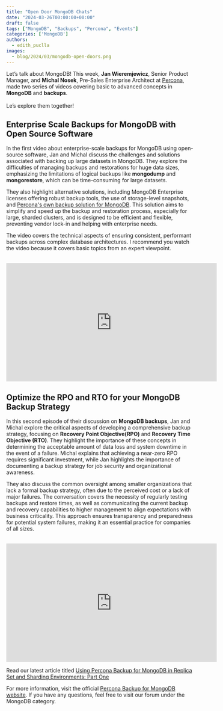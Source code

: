```yaml
---
title: "Open Door MongoDB Chats"
date: "2024-03-26T00:00:00+00:00"
draft: false
tags: ["MongoDB", "Backups", "Percona", "Events"]
categories: ['MongoDB']
authors:
  - edith_puclla
images:
  - blog/2024/03/mongodb-open-doors.png
---
```


Let’s talk about MongoDB!
This week, **Jan Wieremjewicz**, Senior Product Manager, and **Michal Nosek**, Pre-Sales Enterprise Architect at [Percona](https://www.percona.com/), made two series of videos covering basic to advanced concepts in **MongoDB** and **backups**.
<br />
<br />
Le’s explore them together!

## Enterprise Scale Backups for MongoDB with Open Source Software

In the first video about enterprise-scale backups for MongoDB using open-source software, Jan and Michal discuss the challenges and solutions associated with backing up large datasets in MongoDB. They explore the difficulties of managing backups and restorations for huge data sizes, emphasizing the limitations of logical backups like **mongodump** and **mongorestore**, which can be time-consuming for large datasets.

They also highlight alternative solutions, including MongoDB Enterprise licenses offering robust backup tools, the use of storage-level snapshots, and [Percona's own backup solution for MongoDB](https://docs.percona.com/percona-backup-mongodb/index.html). This solution aims to simplify and speed up the backup and restoration process, especially for large, sharded clusters, and is designed to be efficient and flexible, preventing vendor lock-in and helping with enterprise needs.

The video covers the technical aspects of ensuring consistent, performant backups across complex database architectures. I recommend you watch the video because it covers basic topics from an expert viewpoint.

<br />
<iframe width="560" height="315" src="https://www.youtube.com/embed/sO-43bxaf7k?si=zgjHA6otYTmhBtYp" title="YouTube video player" frameborder="0" allow="accelerometer; autoplay; clipboard-write; encrypted-media; gyroscope; picture-in-picture; web-share" referrerpolicy="strict-origin-when-cross-origin" allowfullscreen></iframe>

## Optimize the RPO and RTO for your MongoDB Backup Strategy

In this second episode of their discussion on **MongoDB backups**, Jan and Michal explore the critical aspects of developing a comprehensive backup strategy, focusing on **Recovery Point Objective(RPO)** and **Recovery Time Objective (RTO)**. They highlight the importance of these concepts in determining the acceptable amount of data loss and system downtime in the event of a failure. Michal explains that achieving a near-zero RPO requires significant investment, while Jan highlights the importance of documenting a backup strategy for job security and organizational awareness.

They also discuss the common oversight among smaller organizations that lack a formal backup strategy, often due to the perceived cost or a lack of major failures. The conversation covers the necessity of regularly testing backups and restore times, as well as communicating the current backup and recovery capabilities to higher management to align expectations with business criticality. This approach ensures transparency and preparedness for potential system failures, making it an essential practice for companies of all sizes.

<br />

<iframe width="560" height="315" src="https://www.youtube.com/embed/kAyGieor0Q0?si=KB_BGfyjNiCYe624" title="YouTube video player" frameborder="0" allow="accelerometer; autoplay; clipboard-write; encrypted-media; gyroscope; picture-in-picture; web-share" referrerpolicy="strict-origin-when-cross-origin" allowfullscreen></iframe>

Read our latest article titled [Using Percona Backup for MongoDB in Replica Set and Sharding Environments: Part One](https://www.percona.com/blog/using-percona-backup-for-mongodb-in-replica-set-and-sharding-environment-part-one/)

For more information, visit the official [Percona Backup for MongoDB website](https://www.percona.com/mongodb/software/percona-backup-for-mongodb). If you have any questions, feel free to visit our forum under the MongoDB category.
